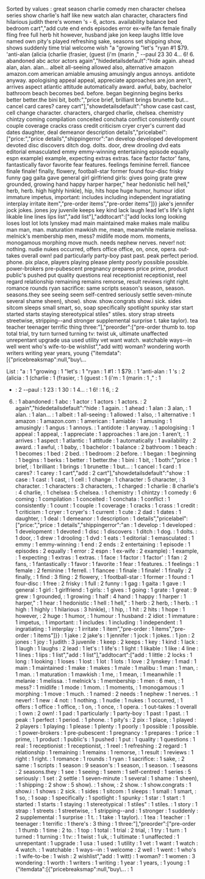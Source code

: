 Sorted by values :
great season charlie comedy men character chelsea series show charlie's half like new watch alan character, characters find hilarious judith there's women 's - 6, actors. availability balance bed bedroom cart","add cute end ends episodes error ex-wife fan female finally fling free full herb hit however, husband jake jon keep laughs little love named own pity's played refreshing sake, seasons set shipping show, shows suddenly time trial welcome wish "a "growing "let's "ryan #1 $79. 'anti-alan (alicia (charlie (frasier, (guest (i'm (marin ," --paul 23 30 4... 6! 6. abandoned abc actor actors again","hidedetailsdefault":"hide again. ahead alan, alan. alan... albeit all-seeing allowed also, alternative amazon amazon.com american amiable amusing amusingly angus annoys. antidote anyway. apologising appeal appeal, appreciate approaches are.jon aren't, arrives aspect atlantic attitude automatically award. awful, baby, bachelor bathroom beach becomes bed. before. began beginning begins berks better better.the bini bit, both:","price brief, brilliant brings brunette but... cancel card cares? carey cart"],"showdetailsdefault":"show case cast cast, cell change character. characters, charged charlie, chelsea. chemistry chintzy coming compilation conceited conchata conflict consistently count couple coverage cracks crass credit criticism cryer cryer's current dad dates daughter, deal demeanor description details","pricelabel":["price:","price details","shippingerror":"an develop developed development devoted disc discovers ditch dog. dolts. door, drew drooling dvd eats editorial emasculated emmy emmy-winning entertaining episode equally espn example) example, expecting extras extras. face factor factor' fans, fantastically favor favorite fear features. feelings feminine ferrell. fiancee finale finale! finally, flowery, football-star former found four-disc frisky funny gag gaita gave general girl girlfriend girls: gives going grate grew grounded, growing hand happy harper harper," hear hedonistic hell hell," herb, herb. high highly hinkle), hip, hits hope huge humor, humour idiot immature impetus, important: includes including independent ingratiating interplay irritate item","pre-order items","pre-order items"]}} jake's jennifer jock jokes. jones joy juvenile keeps key kind lack laugh lead let's life's light likable line lines lips list","add list"],"addtocart":["add locks long looking loses lost lot lots lynskey mad main maintained make makes male malibu man man, man. maturation mawkish me, mean, meanwhile melanie melissa. melnick's membership men, mess? midlife mode mom. moments, monogamous morphing move much. needs nephew nerves. never! not: nothing. nudie nukes occurred, offers office office, on, once, opera. out-takes overall own! pad particularly party-boy past past. peak perfect period. phone. pix place, players playing please plenty poorly possible possible. power-brokers pre-pubescent pregnancy prepares price prime, product public's pushed put quality questions real receptionist receptionist, reel regard relationship remaining remains remorse, result reviews right right. romance rounds ryan sacrifice: same scripts season's season, season. seasons.they see seeing seem self-centred seriously settle seven-minute several shame sheen), show). show. show.congrats show.i sick. sides sitcom sleeps small smart, so, soap specifically spotlight spunky star start started starts staying stereotypical stiles" stiles. story strap streets streetwise, stripping--and stronger supplemental surprise t. take taylor). tea teacher teenager terrific thing three:"],"preorder":["pre-order thumb to. top total trial, try turn turned turning tv: twist uk, ultimate unaffected unrepentant upgrade usa used utility vet want watch. watchable ways--in well went who's wife-to-be wishlist","add witt) woman? wondering worth writers writing year years, young {"itemdata":[{"pricebreaksmap":null,"buy\\... 

List :
"a : 1
"growing : 1
"let's : 1
"ryan : 1
#1 : 1
$79. : 1
'anti-alan : 1
's : 2
(alicia : 1
(charlie : 1
(frasier, : 1
(guest : 1
(i'm : 1
(marin : 1
," : 1
- : 2
--paul : 1
23 : 1
30 : 1
4... : 1
6! : 1
6, : 2
6. : 1
abandoned : 1
abc : 1
actor : 1
actors : 1
actors. : 2
again","hidedetailsdefault":"hide : 1
again. : 1
ahead : 1
alan : 3
alan, : 1
alan. : 1
alan... : 1
albeit : 1
all-seeing : 1
allowed : 1
also, : 1
alternative : 1
amazon : 1
amazon.com : 1
american : 1
amiable : 1
amusing : 1
amusingly : 1
angus : 1
annoys. : 1
antidote : 1
anyway. : 1
apologising : 1
appeal : 1
appeal, : 1
appreciate : 1
approaches : 1
are.jon : 1
aren't, : 1
arrives : 1
aspect : 1
atlantic : 1
attitude : 1
automatically : 1
availability : 2
award. : 1
awful, : 1
baby, : 1
bachelor : 1
balance : 2
bathroom : 1
beach : 1
becomes : 1
bed : 2
bed. : 1
bedroom : 2
before. : 1
began : 1
beginning : 1
begins : 1
berks : 1
better : 1
better.the : 1
bini : 1
bit, : 1
both:","price : 1
brief, : 1
brilliant : 1
brings : 1
brunette : 1
but... : 1
cancel : 1
card : 1
cares? : 1
carey : 1
cart","add : 2
cart"],"showdetailsdefault":"show : 1
case : 1
cast : 1
cast, : 1
cell : 1
change : 1
character : 5
character, : 3
character. : 1
characters : 3
characters, : 1
charged : 1
charlie : 8
charlie's : 4
charlie, : 1
chelsea : 5
chelsea. : 1
chemistry : 1
chintzy : 1
comedy : 6
coming : 1
compilation : 1
conceited : 1
conchata : 1
conflict : 1
consistently : 1
count : 1
couple : 1
coverage : 1
cracks : 1
crass : 1
credit : 1
criticism : 1
cryer : 1
cryer's : 1
current : 1
cute : 2
dad : 1
dates : 1
daughter, : 1
deal : 1
demeanor : 1
description : 1
details","pricelabel":["price:","price : 1
details","shippingerror":"an : 1
develop : 1
developed : 1
development : 1
devoted : 1
disc : 1
discovers : 1
ditch : 1
dog. : 1
dolts. : 1
door, : 1
drew : 1
drooling : 1
dvd : 1
eats : 1
editorial : 1
emasculated : 1
emmy : 1
emmy-winning : 1
end : 2
ends : 2
entertaining : 1
episode : 1
episodes : 2
equally : 1
error : 2
espn : 1
ex-wife : 2
example) : 1
example, : 1
expecting : 1
extras : 1
extras. : 1
face : 1
factor : 1
factor' : 1
fan : 2
fans, : 1
fantastically : 1
favor : 1
favorite : 1
fear : 1
features. : 1
feelings : 1
female : 2
feminine : 1
ferrell. : 1
fiancee : 1
finale : 1
finale! : 1
finally : 2
finally, : 1
find : 3
fling : 2
flowery, : 1
football-star : 1
former : 1
found : 1
four-disc : 1
free : 2
frisky : 1
full : 2
funny : 1
gag : 1
gaita : 1
gave : 1
general : 1
girl : 1
girlfriend : 1
girls: : 1
gives : 1
going : 1
grate : 1
great : 9
grew : 1
grounded, : 1
growing : 1
half : 4
hand : 1
happy : 1
harper : 1
harper," : 1
hear : 1
hedonistic : 1
hell : 1
hell," : 1
herb : 2
herb, : 1
herb. : 1
high : 1
highly : 1
hilarious : 3
hinkle), : 1
hip, : 1
hit : 2
hits : 1
hope : 1
however, : 2
huge : 1
humor, : 1
humour : 1
husband : 2
idiot : 1
immature : 1
impetus, : 1
important: : 1
includes : 1
including : 1
independent : 1
ingratiating : 1
interplay : 1
irritate : 1
item","pre-order : 1
items","pre-order : 1
items"]}} : 1
jake : 2
jake's : 1
jennifer : 1
jock : 1
jokes. : 1
jon : 2
jones : 1
joy : 1
judith : 3
juvenile : 1
keep : 2
keeps : 1
key : 1
kind : 1
lack : 1
laugh : 1
laughs : 2
lead : 1
let's : 1
life's : 1
light : 1
likable : 1
like : 4
line : 1
lines : 1
lips : 1
list","add : 1
list"],"addtocart":["add : 1
little : 2
locks : 1
long : 1
looking : 1
loses : 1
lost : 1
lot : 1
lots : 1
love : 2
lynskey : 1
mad : 1
main : 1
maintained : 1
make : 1
makes : 1
male : 1
malibu : 1
man : 1
man, : 1
man. : 1
maturation : 1
mawkish : 1
me, : 1
mean, : 1
meanwhile : 1
melanie : 1
melissa. : 1
melnick's : 1
membership : 1
men : 6
men, : 1
mess? : 1
midlife : 1
mode : 1
mom. : 1
moments, : 1
monogamous : 1
morphing : 1
move : 1
much. : 1
named : 2
needs : 1
nephew : 1
nerves. : 1
never! : 1
new : 4
not: : 1
nothing. : 1
nudie : 1
nukes : 1
occurred, : 1
offers : 1
office : 1
office, : 1
on, : 1
once, : 1
opera. : 1
out-takes : 1
overall : 1
own : 2
own! : 1
pad : 1
particularly : 1
party-boy : 1
past : 1
past. : 1
peak : 1
perfect : 1
period. : 1
phone. : 1
pity's : 2
pix : 1
place, : 1
played : 2
players : 1
playing : 1
please : 1
plenty : 1
poorly : 1
possible : 1
possible. : 1
power-brokers : 1
pre-pubescent : 1
pregnancy : 1
prepares : 1
price : 1
prime, : 1
product : 1
public's : 1
pushed : 1
put : 1
quality : 1
questions : 1
real : 1
receptionist : 1
receptionist, : 1
reel : 1
refreshing : 2
regard : 1
relationship : 1
remaining : 1
remains : 1
remorse, : 1
result : 1
reviews : 1
right : 1
right. : 1
romance : 1
rounds : 1
ryan : 1
sacrifice: : 1
sake, : 2
same : 1
scripts : 1
season : 9
season's : 1
season, : 1
season. : 1
seasons : 2
seasons.they : 1
see : 1
seeing : 1
seem : 1
self-centred : 1
series : 5
seriously : 1
set : 2
settle : 1
seven-minute : 1
several : 1
shame : 1
sheen), : 1
shipping : 2
show : 5
show). : 1
show, : 2
show. : 1
show.congrats : 1
show.i : 1
shows : 2
sick. : 1
sides : 1
sitcom : 1
sleeps : 1
small : 1
smart, : 1
so, : 1
soap : 1
specifically : 1
spotlight : 1
spunky : 1
star : 1
start : 1
started : 1
starts : 1
staying : 1
stereotypical : 1
stiles" : 1
stiles. : 1
story : 1
strap : 1
streets : 1
streetwise, : 1
stripping--and : 1
stronger : 1
suddenly : 2
supplemental : 1
surprise : 1
t. : 1
take : 1
taylor). : 1
tea : 1
teacher : 1
teenager : 1
terrific : 1
there's : 3
thing : 1
three:"],"preorder":["pre-order : 1
thumb : 1
time : 2
to. : 1
top : 1
total : 1
trial : 2
trial, : 1
try : 1
turn : 1
turned : 1
turning : 1
tv: : 1
twist : 1
uk, : 1
ultimate : 1
unaffected : 1
unrepentant : 1
upgrade : 1
usa : 1
used : 1
utility : 1
vet : 1
want : 1
watch : 4
watch. : 1
watchable : 1
ways--in : 1
welcome : 2
well : 1
went : 1
who's : 1
wife-to-be : 1
wish : 2
wishlist","add : 1
witt) : 1
woman? : 1
women : 3
wondering : 1
worth : 1
writers : 1
writing : 1
year : 1
years, : 1
young : 1
{"itemdata":[{"pricebreaksmap":null,"buy\\... : 1
